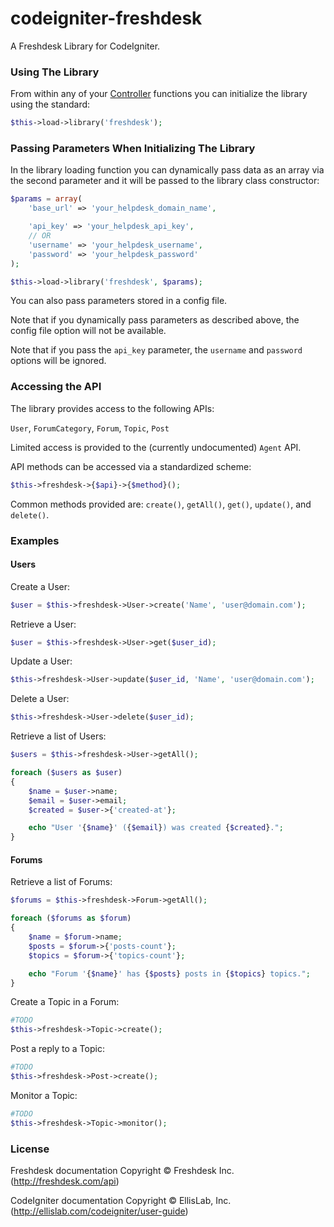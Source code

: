 # codeigniter-freshdesk

A Freshdesk Library for CodeIgniter.

### Using The Library

From within any of your [Controller][controller] functions you can initialize the library using the standard:
```php
$this->load->library('freshdesk');
```

[controller]:http://ellislab.com/codeigniter/user-guide/general/controllers.html

### Passing Parameters When Initializing The Library

In the library loading function you can dynamically pass data as an array via the second parameter and it will be passed to the library class constructor:
```php
$params = array(
    'base_url' => 'your_helpdesk_domain_name',

    'api_key' => 'your_helpdesk_api_key',
    // OR
    'username' => 'your_helpdesk_username',
    'password' => 'your_helpdesk_password'
);

$this->load->library('freshdesk', $params);
```

You can also pass parameters stored in a config file.

 Note that if you dynamically pass parameters as described above, the config file option will not be available.

Note that if you pass the `api_key` parameter, the `username` and `password` options will be ignored.

### Accessing the API

The library provides access to the following APIs:

`User`, `ForumCategory`, `Forum`, `Topic`, `Post`

Limited access is provided to the (currently undocumented) `Agent` API.

API methods can be accessed via a standardized scheme:
```php
$this->freshdesk->{$api}->{$method}();
```

Common methods provided are:
`create()`, `getAll()`, `get()`, `update()`, and `delete()`.

### Examples
#### Users
Create a User:
```php
$user = $this->freshdesk->User->create('Name', 'user@domain.com');
```
Retrieve a User:
```php
$user = $this->freshdesk->User->get($user_id);
```
Update a User:
```php
$this->freshdesk->User->update($user_id, 'Name', 'user@domain.com');
```
Delete a User:
```php
$this->freshdesk->User->delete($user_id);
```
Retrieve a list of Users:
```php
$users = $this->freshdesk->User->getAll();

foreach ($users as $user)
{
    $name = $user->name;
    $email = $user->email;
    $created = $user->{'created-at'};

    echo "User '{$name}' ({$email}) was created {$created}.";
}
```

#### Forums
Retrieve a list of Forums:
```php
$forums = $this->freshdesk->Forum->getAll();

foreach ($forums as $forum)
{
    $name = $forum->name;
    $posts = $forum->{'posts-count'};
    $topics = $forum->{'topics-count'};

    echo "Forum '{$name}' has {$posts} posts in {$topics} topics.";
}
```
Create a Topic in a Forum:
```php
#TODO
$this->freshdesk->Topic->create();
```
Post a reply to a Topic:
```php
#TODO
$this->freshdesk->Post->create();
```
Monitor a Topic:
```php
#TODO
$this->freshdesk->Topic->monitor();
```

### License
Freshdesk documentation Copyright &copy; Freshdesk Inc. (http://freshdesk.com/api)

CodeIgniter documentation Copyright &copy; EllisLab, Inc. (http://ellislab.com/codeigniter/user-guide)
